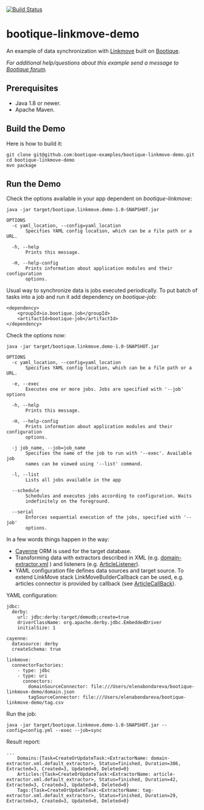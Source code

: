 [![Build Status](https://travis-ci.org/bootique-examples/bootique-linkmove-demo.svg)](https://travis-ci.org/bootique-examples/bootique-linkmove-demo)

# bootique-linkmove-demo

An example of data synchronization with [Linkmove](https://github.com/nhl/link-move) built on [Bootique](http://bootique.io).

*For additional help/questions about this example send a message to
[Bootique forum](https://groups.google.com/forum/#!forum/bootique-user).*

## Prerequisites

* Java 1.8 or newer.
* Apache Maven.

## Build the Demo

Here is how to build it:

	git clone git@github.com:bootique-examples/bootique-linkmove-demo.git
	cd bootique-linkmove-demo
	mvn package

## Run the Demo

Check the options available in your app dependent on *bootique-linkmove*:

    java -jar target/bootique.linkmove.demo-1.0-SNAPSHOT.jar

    OPTIONS
      -c yaml_location, --config=yaml_location
           Specifies YAML config location, which can be a file path or a URL.

      -h, --help
           Prints this message.

      -H, --help-config
           Prints information about application modules and their configuration
           options.
           
Usual way to synchronize data is jobs executed periodically. To put batch of tasks into a job and run it add dependency on *bootique-job*:
  
    <dependency>
        <groupId>io.bootique.job</groupId>
        <artifactId>bootique-job</artifactId>
    </dependency>

Check the options now:

    java -jar target/bootique.linkmove.demo-1.0-SNAPSHOT.jar
    
    OPTIONS
      -c yaml_location, --config=yaml_location
           Specifies YAML config location, which can be a file path or a URL.

      -e, --exec
           Executes one or more jobs. Jobs are specified with '--job' options

      -h, --help
           Prints this message.

      -H, --help-config
           Prints information about application modules and their configuration
           options.

      -j job_name, --job=job_name
           Specifies the name of the job to run with '--exec'. Available job
           names can be viewed using '--list' command.

      -l, --list
           Lists all jobs available in the app

      --schedule
           Schedules and executes jobs according to configuration. Waits
           indefinitely on the foreground.

      --serial
           Enforces sequential execution of the jobs, specified with '--job'
           options.  


In a few words things happen in the way: 
* [Cayenne](https://cayenne.apache.org) ORM is used for the target database. 
* Transforming data with extractors described in XML (e.g. [domain-extractor.xml](https://github.com/bootique-examples/bootique-linkmove-demo/blob/master/domain-extractor.xml) ) 
and listeners (e.g. [ArticleListener](https://github.com/bootique-examples/bootique-linkmove-demo/blob/master/src/main/java/io/bootique/linkmove/demo/SyncJob.java)).
* YAML configuration file defines data sources and target source. To extend LinkMove stack LinkMoveBuilderCallback can be used, 
e.g. articles connector is provided by callback 
(see [ArticleCallBack](https://github.com/bootique-examples/bootique-linkmove-demo/blob/master/src/main/java/io/bootique/linkmove/demo/ArticleCallBack.java)).

YAML configuration:

    jdbc:
      derby:
        url: jdbc:derby:target/demodb;create=true
        driverClassName: org.apache.derby.jdbc.EmbeddedDriver
        initialSize: 1
    
    cayenne:
      datasource: derby
      createSchema: true
    
    linkmove:
      connectorFactories:
        - type: jdbc
        - type: uri
          connectors:
            domainSourceConnector: file:///Users/elenabondareva/bootique-linkmove-demo/domain.json
            tagSourceConnector: file:///Users/elenabondareva/bootique-linkmove-demo/tag.csv

Run the job:
    
    java -jar target/bootique.linkmove.demo-1.0-SNAPSHOT.jar --config=config.yml --exec --job=sync

Result report:

    ...
        Domains:{Task=CreateOrUpdateTask:<ExtractorName: domain-extractor.xml.default_extractor>, Status=finished, Duration=386, Extracted=3, Created=3, Updated=0, Deleted=0}
        Articles:{Task=CreateOrUpdateTask:<ExtractorName: article-extractor.xml.default_extractor>, Status=finished, Duration=42, Extracted=3, Created=3, Updated=0, Deleted=0}
        Tags:{Task=CreateOrUpdateTask:<ExtractorName: tag-extractor.xml.default_extractor>, Status=finished, Duration=29, Extracted=3, Created=3, Updated=0, Deleted=0}

